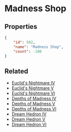 # Madness Shop

<no description available>

## Properties

```json
{
    "id": 502,
    "name": "Madness Shop",
    "count": -100
}
```

## Related

- [Euclid's Nightmare IV](../items/15759-euclid-s-nightmare-iv.md)
- [Euclid's Nightmare V](../items/15760-euclid-s-nightmare-v.md)
- [Euclid's Nightmare VI](../items/15761-euclid-s-nightmare-vi.md)
- [Depths of Madness IV](../items/15762-depths-of-madness-iv.md)
- [Depths of Madness V](../items/15763-depths-of-madness-v.md)
- [Depths of Madness VI](../items/15764-depths-of-madness-vi.md)
- [Dream Hedron IV](../items/15765-dream-hedron-iv.md)
- [Dream Hedron V](../items/15766-dream-hedron-v.md)
- [Dream Hedron VI](../items/15767-dream-hedron-vi.md)

